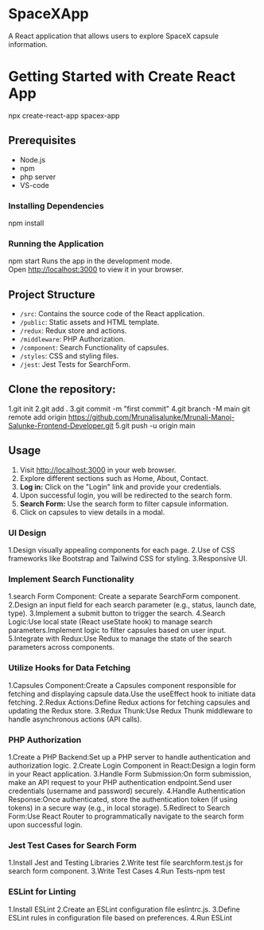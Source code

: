 # SpaceXApp

A React application that allows users to explore SpaceX capsule information.

# Getting Started with Create React App

npx create-react-app spacex-app

## Prerequisites

- Node.js
- npm 
- php server
- VS-code


### Installing Dependencies

npm install

### Running the Application

npm start
Runs the app in the development mode.\
Open [http://localhost:3000](http://localhost:3000) to view it in your browser.

## Project Structure

- `/src`: Contains the source code of the React application.
- `/public`: Static assets and HTML template.
- `/redux`: Redux store and actions.
- `/middleware`: PHP Authorization.
- `/component`: Search Functionality of capsules.
- `/styles`: CSS and styling files.
- `/jest`: Jest Tests for SearchForm.


## Clone the repository:

1.git init
2.git add .
3.git commit -m "first commit"
4.git branch -M main
git remote add origin https://github.com/Mrunalisalunke/Mrunali-Manoj-Salunke-Frontend-Developer.git
5.git push -u origin main

## Usage

1. Visit [http://localhost:3000](http://localhost:3000) in your web browser.
2. Explore different sections such as Home, About, Contact.
3. **Log in:** Click on the "Login" link and provide your credentials.
4. Upon successful login, you will be redirected to the search form.
5. **Search Form:** Use the search form to filter capsule information.
6. Click on capsules to view details in a modal.

### UI Design

1.Design visually appealing components for each page.
2.Use of CSS frameworks like Bootstrap and Tailwind CSS for styling.
3.Responsive UI.

### Implement Search Functionality
1.search Form Component: Create a separate SearchForm component.
2.Design an input field for each search parameter (e.g., status, launch date, type).
3.Implement a submit button to trigger the search.
4.Search Logic:Use local state (React useState hook) to manage search parameters.Implement logic to filter capsules based on user input.
5.Integrate with Redux:Use Redux to manage the state of the search parameters across components.

### Utilize Hooks for Data Fetching
1.Capsules Component:Create a Capsules component responsible for fetching and displaying capsule data.Use the useEffect hook to initiate data fetching.
2.Redux Actions:Define Redux actions for fetching capsules and updating the Redux store.
3.Redux Thunk:Use Redux Thunk middleware to handle asynchronous actions (API calls).

### PHP Authorization

1.Create a PHP Backend:Set up a PHP server to handle authentication and authorization logic.
2.Create Login Component in React:Design a login form in your React application.
3.Handle Form Submission:On form submission, make an API request to your PHP authentication endpoint.Send user credentials (username and password) securely.
4.Handle Authentication Response:Once authenticated, store the authentication token (if using tokens) in a secure way (e.g., in local storage).
5.Redirect to Search Form:Use React Router to programmatically navigate to the search form upon successful login.

### Jest Test Cases for Search Form

1.Install Jest and Testing Libraries
2.Write test file searchform.test.js for search form component.
3.Write Test Cases
4.Run Tests-npm test


### ESLint for Linting

1.Install ESLint
2.Create an ESLint configuration file eslintrc.js.
3.Define ESLint rules in configuration file based on preferences.
4.Run ESLint






